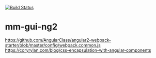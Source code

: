 [![Build Status](https://travis-ci.org/v8-suresh/mm-gui-ng2.svg?branch=master)](https://travis-ci.org/v8-suresh/mm-gui-ng2)

# mm-gui-ng2


https://github.com/AngularClass/angular2-webpack-starter/blob/master/config/webpack.common.js
https://coryrylan.com/blog/css-encapsulation-with-angular-components
